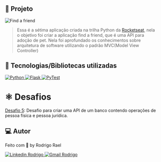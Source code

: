 ## :page_with_curl: Projeto

![Find a friend](https://github.com/Rodrigo001-dev/ignite-python/blob/main/aulas/07-find-a-friend/.github/images/find-a-friend.gif)

> Essa é a sétima aplicação criada na trilha Python da [Rocketseat](https://github.com/Rocketseat), nela o objetivo foi criar a aplicação find a friend, que é uma API para adoção de pet. Nela foi aprofundado os conhecimentos sobre arquitetura de software utilizando o padrão MVC(Model View Controller)

## 🚀 Tecnologias/Bibliotecas utilizadas

<a href="https://www.python.org/" target="_blank"> <img src="https://img.shields.io/badge/-Python-BD9100?style=flat-square&logo=Python&logoColor=white" alt="Python"> </a>
<a href="https://flask.palletsprojects.com/en/3.0.x/" target="_blank"> <img src="https://img.shields.io/badge/-Flask-ECEDFEFF?style=flat-square&logo=Flask&logoColor=white" alt="Flask"> </a>
<a href="https://docs.pytest.org/en/8.2.x/" target="_blank"> <img src="https://img.shields.io/badge/-PyTest-F07E16?style=flat-square&logo=pytest&logoColor=white" alt="PyTest"> </a>

# :atom_symbol: Desafios

[Desafio 5](https://github.com/Rodrigo001-dev/ignite-python/tree/main/desafios/ignite-challenge-05): Desafio para criar uma API de um banco contendo operações de pessoa física e pessoa jurídica.

## 💻 Autor

Feito com 💜 by Rodrigo Rael

<a href="https://www.linkedin.com/in/rodrigo-rael-a7a4b51a9/" target="_blank"> <img src="https://img.shields.io/badge/-RodrigoRael-blue?style=flat-square&logo=Linkedin&logoColor=white&link=https" alt="Linkedin Rodrigo"> </a>
<a href="https://img.shields.io/badge/-rodrigorael53@gmail.com-c14438?style=flat-square&logo=Gmail&logoColor=white&link=mailto:rodrigorael53@gmail.com" target="_blank"> <img src="https://img.shields.io/badge/-rodrigorael53@gmail.com-c14438?style=flat-square&logo=Gmail&logoColor=white&link=mailto:rodrigorael53@gmail.com" alt="Gmail Rodrigo"> </a>
